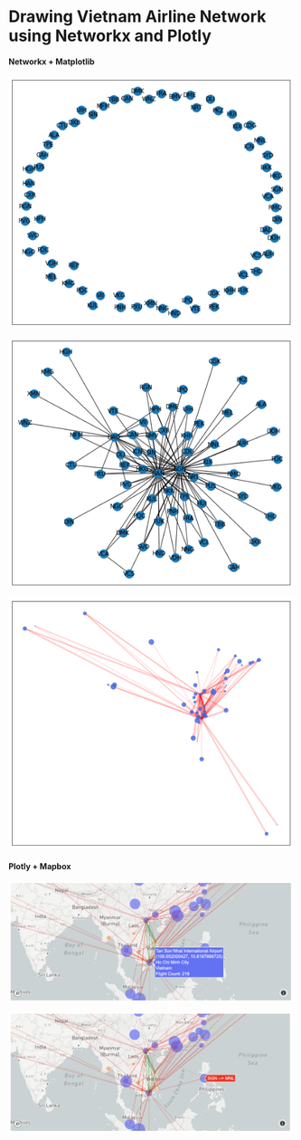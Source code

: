 # Drawing Vietnam Airline Network using Networkx and Plotly

<!-- As COVID-19 continues its spread, how are Airbnb hosts around the world reacting or changing their behaviors?

Using web-scraped data from [InsideAirbnb](http://insideairbnb.com/), [Plotly](https://plotly.com/), and Mapbox, I build a few animations to see if how home sharing density has changed in the past 4 months (December 2019 - March 2020) for Amsterdam, Los Angeles, Melbourne, New York City, Rio de Janeiro, Tokyo, and Venice.

To run the code, you will have to download the raw data and rename them following format in `/data_sample/`. You can also check out the [blog post](https://taidn.site/airbnb-covid19-trends/).-->

#### Networkx + Matplotlib
![plt1](/fig/plt1.png)

![plt2](/fig/plt2.png)

![plt3](/fig/plt3.png)

#### Plotly + Mapbox
![plotly2](/fig/plotly2.png)

![plotly3](/fig/plotly3.png)
